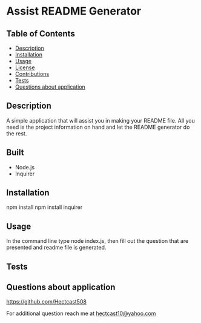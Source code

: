
  # Assist README Generator

  ## Table of Contents
  - [Description](#description)
  - [Installation](#installation)
  - [Usage](#usage)
  - [License](#license)
  - [Contributions](#contributions)
  - [Tests](#tests)
  - [Questions about application](#questions-about-application)

  ## Description
  A simple application that will assist you in making your README file. All you need is the project information on hand and let the README generator do the rest.

  ## Built 
  - Node.js
  - Inquirer

  ## Installation
  npm install 
  npm install inquirer

  ## Usage
  In the command line type node index.js, then fill out the question that are presented and readme file is generated.
  
  ## Tests
  
  ## Questions about application
  https://github.com/Hectcast508
  
  For additional question reach me at hectcast10@yahoo.com

